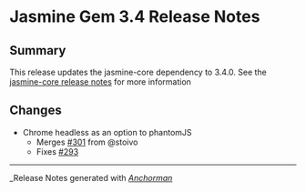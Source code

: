# Jasmine Gem 3.4 Release Notes

## Summary

This release updates the jasmine-core dependency to 3.4.0. See the
[jasmine-core release notes](https://github.com/jasmine/jasmine/blob/master/release_notes/3.4.0.md)
for more information

## Changes

* Chrome headless as an option to phantomJS
  - Merges [#301](https://github.com/jasmine/jasmine-gem/issues/301) from @stoivo
  - Fixes [#293](https://github.com/jasmine/jasmine-gem/issues/293)

------

_Release Notes generated with _[Anchorman](http://github.com/infews/anchorman)_
